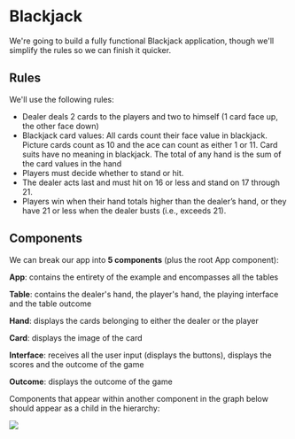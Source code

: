 # Blackjack

We're going to build a fully functional Blackjack application, though we'll simplify the rules
so we can finish it quicker.

## Rules

We'll use the following rules:
- Dealer deals 2 cards to the players and two to himself (1 card face up, the other face down)
- Blackjack card values: All cards count their face value in blackjack. 
Picture cards count as 10 and the ace can count as either 1 or 11. 
Card suits have no meaning in blackjack. The total of any hand is the sum of the card values in the hand
- Players must decide whether to stand or hit.
- The dealer acts last and must hit on 16 or less and stand on 17 through 21.
- Players win when their hand totals higher than the dealer’s hand, or they have 21 or less when the dealer busts (i.e., exceeds 21).

## Components

We can break our app into **5 components** (plus the root App component):

**App**: contains the entirety of the example and encompasses all the tables

**Table**: contains the dealer's hand, the player's hand, the playing interface and the table outcome

**Hand**: displays the cards belonging to either the dealer or the player

**Card**: displays the image of the card

**Interface**: receives all the user input (displays the buttons), displays the scores and the outcome of the game

**Outcome**: displays the outcome of the game

Components that appear within another component in the graph below should appear as a child in the hierarchy:

<img src="black-jack/assets/blackjack_components.jpg" />

